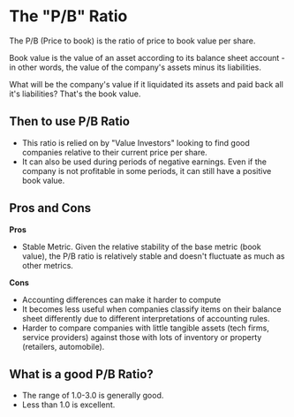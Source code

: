 # The "P/B" Ratio

The P/B (Price to book) is the ratio of price to book value per share.

Book value is the value of an asset according to its balance sheet account - in other words, the value of the company's assets minus its liabilities.

What will be the company's value if it liquidated its assets and paid back all it's liabilities? That's the book value.

## Then to use P/B Ratio

- This ratio is relied on by "Value Investors" looking to find good companies relative to their current price per share.
- It can also be used during periods of negative earnings. Even if the company is not profitable in some periods, it can still have a positive book value.

## Pros and Cons

**Pros**

- Stable Metric. Given the relative stability of the base metric (book value), the P/B ratio is relatively stable and doesn't fluctuate as much as other metrics.

**Cons**

- Accounting differences can make it harder to compute
- It becomes less useful when companies classify items on their balance sheet differently due to different interpretations of accounting rules.
- Harder to compare companies with little tangible assets (tech firms, service providers) against those with lots of inventory or property (retailers, automobile).

## What is a good P/B Ratio?

- The range of 1.0-3.0 is generally good.
- Less than 1.0 is excellent.
